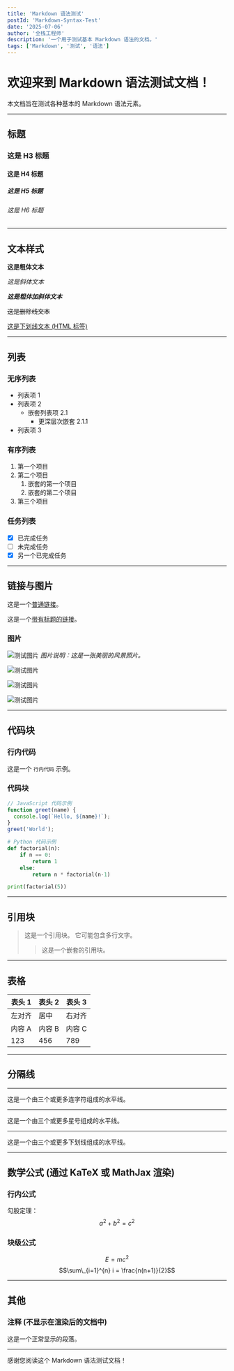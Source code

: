 ```yaml
---
title: 'Markdown 语法测试'
postId: 'Markdown-Syntax-Test'
date: '2025-07-06'
author: '全栈工程师'
description: '一个用于测试基本 Markdown 语法的文档。'
tags: ['Markdown', '测试', '语法']
---
```


# 欢迎来到 Markdown 语法测试文档！

本文档旨在测试各种基本的 Markdown 语法元素。

---

## 标题

### 这是 H3 标题

#### 这是 H4 标题

##### 这是 H5 标题

###### 这是 H6 标题

---

## 文本样式

**这是粗体文本**

_这是斜体文本_

**_这是粗体加斜体文本_**

~~这是删除线文本~~

<u>这是下划线文本 (HTML 标签)</u>

---

## 列表

### 无序列表

- 列表项 1
- 列表项 2
  - 嵌套列表项 2.1
    - 更深层次嵌套 2.1.1
- 列表项 3

### 有序列表

1.  第一个项目
2.  第二个项目
    1.  嵌套的第一个项目
    2.  嵌套的第二个项目
3.  第三个项目

### 任务列表

- [x] 已完成任务
- [ ] 未完成任务
- [x] 另一个已完成任务

---

## 链接与图片

这是一个[普通链接](https://www.google.com)。

这是一个[带有标题的链接](https://www.example.com '示例网站')。

### 图片

![测试图片](https://images.pexels.com/photos/417074/pexels-photo-417074.jpeg?auto=compress&cs=tinysrgb&w=1260&h=750&dpr=2)
_图片说明：这是一张美丽的风景照片。_

![测试图片](https://images.pexels.com/photos/2559941/pexels-photo-2559941.jpeg)

![测试图片](https://images.pexels.com/photos/1271620/pexels-photo-1271620.jpeg?auto=compress&cs=tinysrgb&w=1260&h=750&dpr=2)

![测试图片](https://images.pexels.com/photos/807598/pexels-photo-807598.jpeg?auto=compress&cs=tinysrgb&w=1260&h=750&dpr=2)

---

## 代码块

### 行内代码

这是一个 `行内代码` 示例。

### 代码块

```javascript
// JavaScript 代码示例
function greet(name) {
  console.log(`Hello, ${name}!`);
}
greet('World');
```

```python
# Python 代码示例
def factorial(n):
    if n == 0:
        return 1
    else:
        return n * factorial(n-1)

print(factorial(5))
```

---

## 引用块

> 这是一个引用块。 它可能包含多行文字。
>
> > 这是一个嵌套的引用块。

---

## 表格

| 表头 1 | 表头 2 | 表头 3 |
| ------ | ------ | ------ |
| 左对齐 | 居中   | 右对齐 |
| 内容 A | 内容 B | 内容 C |
| 123    | 456    | 789    |

---

## 分隔线

---

这是一个由三个或更多连字符组成的水平线。

---

这是一个由三个或更多星号组成的水平线。

---

这是一个由三个或更多下划线组成的水平线。

---

## 数学公式 (通过 KaTeX 或 MathJax 渲染)

### 行内公式

勾股定理：$$a^2+b^2=c^2$$

### 块级公式

$$E=mc^2 $$
$$\sum\_{i=1}^{n} i = \frac{n(n+1)}{2}$$

---

## 其他

### 注释 (不显示在渲染后的文档中)

<!-- 这是一个 HTML 注释，它在渲染后的 Markdown 中不会显示 -->

这是一个正常显示的段落。

---

感谢您阅读这个 Markdown 语法测试文档！
